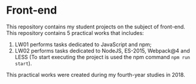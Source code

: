 # Front-end
This repository contains my student projects on the subject of front-end. This repository contains 5 practical works that includes:
1) LW01 performs tasks dedicated to JavaScript and npm;
2) LW02 performs tasks dedicated to NodeJS, ES-2015, Webpack@4 and LESS 
(To start executing the project is used the npm command `npm run start`).

This practical works were created during my fourth-year studies in 2018.
